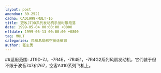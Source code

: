 ```yaml
---
layout: post
amendno: 39-2521
cadno: CAD1999-MULT-16
title: 更改JT9D系列发动机手册时限段落
date: 1999-05-04 00:00:00 +0800
effdate: 1999-05-13 00:00:00 +0800
tag: MULT
categories: 民航总局航空器适航司
author: 张志勇
---
```


##适用范围:
JT9D-7J，-7R4E，-7R4E1，-7R4G2系列风扇发动机，它们装于但不限于波音747和767，空客A310系列飞机上。

